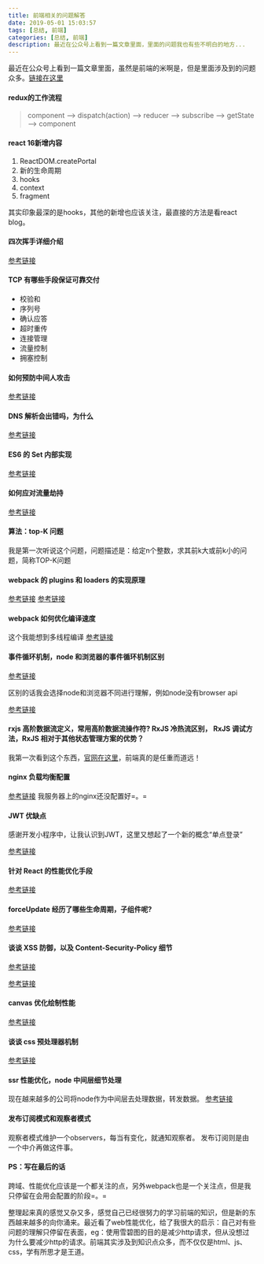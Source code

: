 ```yaml
---
title: 前端相关的问题解答
date: 2019-05-01 15:03:57
tags: [总结, 前端]
categories: [总结, 前端]
description: 最近在公众号上看到一篇文章里面，里面的问题我也有些不明白的地方...
---
```


最近在公众号上看到一篇文章里面，虽然是前端的米啊是，但是里面涉及到的问题众多。[链接在这里](https://mp.weixin.qq.com/s/wQjg9XwMubwaGCj64BH_JA)

#### redux的工作流程
>component --> dispatch(action) --> reducer --> subscribe --> getState --> component

#### react 16新增内容
1. ReactDOM.createPortal
2. 新的生命周期
3. hooks
4. context
5. fragment

其实印象最深的是hooks，其他的新增也应该关注，最直接的方法是看react blog。

#### 四次挥手详细介绍
[参考链接](https://juejin.im/post/5a0444d45188255ea95b66bc)

#### TCP 有哪些手段保证可靠交付
* 校验和
* 序列号
* 确认应答
* 超时重传
* 连接管理
* 流量控制
* 拥塞控制

#### 如何预防中间人攻击
[参考链接](https://www.zhihu.com/question/20744215)

#### DNS 解析会出错吗，为什么
[参考链接](https://blog.csdn.net/crfoxzl/article/details/2069206)

#### ES6 的 Set 内部实现
[参考链接](https://github.com/mqyqingfeng/Blog/issues/91)

#### 如何应对流量劫持
[参考链接](https://www.zhihu.com/question/35720092)

#### 算法：top-K 问题
我是第一次听说这个问题，问题描述是：给定n个整数，求其前k大或前k小的问题，简称TOP-K问题

#### webpack 的 plugins 和 loaders 的实现原理
[参考链接](https://juejin.im/entry/5b0e3eba5188251534379615)
[参考链接](https://juejin.im/post/5bbf190de51d450ea52fffd3)

#### webpack 如何优化编译速度
这个我能想到多线程编译
[参考链接](https://juejin.im/entry/5c302140f265da611b587f99)

#### 事件循环机制，node 和浏览器的事件循环机制区别
[参考链接](https://wukong1995.github.io/2019/04/11/translate-javascript-event-loop-explained/)

区别的话我会选择node和浏览器不同进行理解，例如node没有browser api

[参考链接](https://juejin.im/post/5c337ae06fb9a049bc4cd218)

#### rxjs 高阶数据流定义，常用高阶数据流操作符? RxJS 冷热流区别， RxJS 调试方法，RxJS 相对于其他状态管理方案的优势？
我第一次看到这个东西，[官网在这里](https://rxjs-dev.firebaseapp.com/)，前端真的是任重而道远！

#### nginx 负载均衡配置
[参考链接](https://blog.csdn.net/xyang81/article/details/51702900)
我服务器上的nginx还没配置好=。=

#### JWT 优缺点
感谢开发小程序中，让我认识到JWT，这里又想起了一个新的概念“单点登录”

[参考链接](https://www.guonanjun.com/220.html)

#### 针对 React 的性能优化手段
[参考链接](https://zhuanlan.zhihu.com/p/37148975)

#### forceUpdate 经历了哪些生命周期，子组件呢?
[参考链接](https://stackoverflow.com/questions/30626030/can-you-force-a-react-component-to-rerender-without-calling-setstate)

#### 谈谈 XSS 防御，以及 Content-Security-Policy 细节
[参考链接](http://qingbob.com/Excess-XSS/)

[参考链接](https://www.owasp.org/index.php/Cross-site_Scripting_(XSS))

#### canvas 优化绘制性能
[参考链接](http://taobaofed.org/blog/2016/02/22/canvas-performance/)

#### 谈谈 css 预处理器机制
[参考链接](https://github.com/cssmagic/blog/issues/73)

#### ssr 性能优化，node 中间层细节处理
现在越来越多的公司将node作为中间层去处理数据，转发数据。
[参考链接](https://segmentfault.com/a/1190000016722457)

#### 发布订阅模式和观察者模式
观察者模式维护一个observers，每当有变化，就通知观察者。
发布订阅则是由一个中介再做这件事。

#### PS：写在最后的话
跨域、性能优化应该是一个都关注的点，另外webpack也是一个关注点，但是我只停留在会用会配置的阶段=。=

整理起来真的感觉又杂又多，感觉自己已经很努力的学习前端的知识，但是新的东西越来越多的向你涌来。最近看了web性能优化，给了我很大的启示：自己对有些问题的理解只停留在表面，eg：使用雪碧图的目的是减少http请求，但从没想过为什么要减少http的请求。前端其实涉及到知识点众多，而不仅仅是html、js、css，学有所思才是王道。

